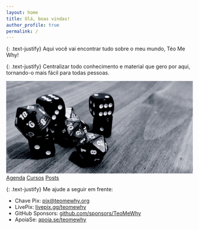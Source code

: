 ```yaml
---
layout: home
title: Olá, boas vindas!
author_profile: true
permalink: /
---
```


{: .text-justify}
Aqui você vai encontrar tudo sobre o meu mundo, Téo Me Why!

{: .text-justify}
Centralizar todo conhecimento e material que gero por aqui, tornando-o mais fácil para todas pessoas.

<div class="container">
  <img class="image" src="/assets/images/dices.jpg" alt="Dados">
  <div class="button-container">
    <a class="link" href="/schedule" >Agenda</a>
    <a class="link" href="/courses" >Cursos</a>
    <a class="link" href="/posts" >Posts</a>
  </div>
</div>


{: .text-justify}
Me ajude a seguir em frente:
- Chave Pix: pix@teomewhy.org
- LivePix: [livepix.gg/teomewhy](https://livepix.gg/teomewhy)
- GitHub Sponsors: [github.com/sponsors/TeoMeWhy](https://github.com/sponsors/TeoMeWhy)
- ApoiaSe: [apoia.se/teomewhy](https://apoia.se/teomewhy)